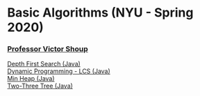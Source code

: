 # Basic Algorithms (NYU - Spring 2020)

### [Professor Victor Shoup](https://cims.nyu.edu/people/profiles/SHOUP_Victor.html)

[Depth First Search (Java)](/depth_first_search)  
[Dynamic Programming - LCS (Java)](/dynamic_programming)  
[Min Heap (Java)](/min_heap)  
[Two-Three Tree (Java)](/two_three_tree)
